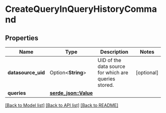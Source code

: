 # CreateQueryInQueryHistoryCommand

## Properties

Name | Type | Description | Notes
------------ | ------------- | ------------- | -------------
**datasource_uid** | Option<**String**> | UID of the data source for which are queries stored. | [optional]
**queries** | [**serde_json::Value**](.md) |  | 

[[Back to Model list]](../README.md#documentation-for-models) [[Back to API list]](../README.md#documentation-for-api-endpoints) [[Back to README]](../README.md)


